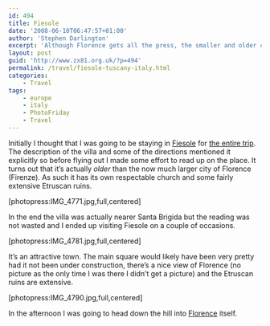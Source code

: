 ```yaml
---
id: 494
title: Fiesole
date: '2008-06-10T06:47:57+01:00'
author: 'Stephen Darlington'
excerpt: 'Although Florence gets all the press, the smaller and older city of Fiesole has merits of its own.'
layout: post
guid: 'http://www.zx81.org.uk/?p=494'
permalink: /travel/fiesole-tuscany-italy.html
categories:
    - Travel
tags:
    - europe
    - italy
    - PhotoFriday
    - Travel
---
```


Initially I thought that I was going to be staying in [Fiesole](http://www.fiesole.com/) for [the entire trip](/travel/tuscany-italy.html). The description of the villa and some of the directions mentioned it explicitly so before flying out I made some effort to read up on the place. It turns out that it’s actually *older* than the now much larger city of Florence (Firenze). As such it has its own respectable church and some fairly extensive Etruscan ruins.

\[photopress:IMG\_4771.jpg,full,centered\]

In the end the villa was actually nearer Santa Brigida but the reading was not wasted and I ended up visiting Fiesole on a couple of occasions.

\[photopress:IMG\_4781.jpg,full,centered\]

It’s an attractive town. The main square would likely have been very pretty had it not been under construction, there’s a nice view of Florence (no picture as the only time I was there I didn’t get a picture) and the Etruscan ruins are extensive.

\[photopress:IMG\_4790.jpg,full,centered\]

In the afternoon I was going to head down the hill into [Florence](/travel/florence-tuscany-italy.html) itself.
